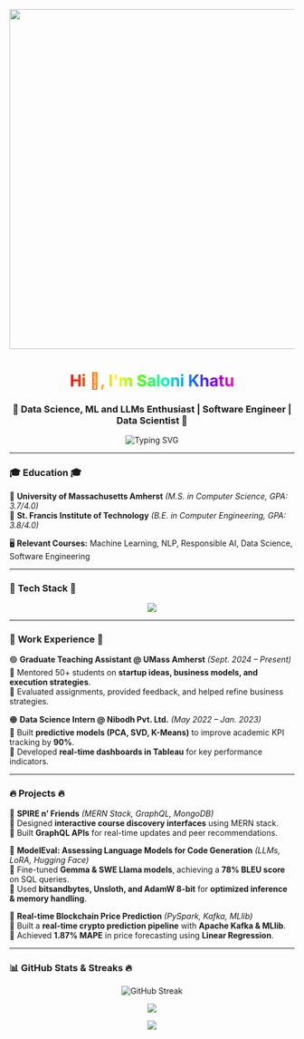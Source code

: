 <!-- HEADER -->
<p align="center">
  <img src="https://media.giphy.com/media/fwbZnTftCXVocKzfxR/giphy.gif" width="600"/>
</p>

<h1 align="center">
  <span style="background: linear-gradient(90deg, #ff0000, #ff7300, #fffb00, #48ff00, #00ffb3, #0091ff, #6200ff, #ff00b3);
    -webkit-background-clip: text; -webkit-text-fill-color: transparent;">
    Hi 👋, I'm Saloni Khatu
  </span>
</h1>

<h3 align="center">🚀 Data Science, ML and LLMs Enthusiast | Software Engineer | Data Scientist 🚀</h3>

<p align="center">
  <img src="https://readme-typing-svg.demolab.com?font=Fira+Code&pause=1000&color=FF5733&width=435&lines=Machine+Learning+%7C+NLP+%7C+Software+Engineering;Data+Science+%7C+LLMs+%7C+Generative+AI;Building+Cool+Stuff+with+AI!+%F0%9F%9A%80" alt="Typing SVG" />
</p>

---

### 🎓 **Education** 🎓  
📍 **University of Massachusetts Amherst** *(M.S. in Computer Science, GPA: 3.7/4.0)*  
📍 **St. Francis Institute of Technology** *(B.E. in Computer Engineering, GPA: 3.8/4.0)*  

🖥️ **Relevant Courses:** Machine Learning, NLP, Responsible AI, Data Science, Software Engineering  

---

### 🚀 **Tech Stack** 🚀  
<p align="center">
  <img src="https://skillicons.dev/icons?i=python,tensorflow,pytorch,java,cpp,html,css,js,sql,docker,aws,azure,mongodb,git,github" />
</p>

---

### 💼 **Work Experience** 💼  
🟢 **Graduate Teaching Assistant @ UMass Amherst** *(Sept. 2024 – Present)*  
🔹 Mentored 50+ students on **startup ideas, business models, and execution strategies**.  
🔹 Evaluated assignments, provided feedback, and helped refine business strategies.  

🟠 **Data Science Intern @ Nibodh Pvt. Ltd.** *(May 2022 – Jan. 2023)*  
🔹 Built **predictive models (PCA, SVD, K-Means)** to improve academic KPI tracking by **90%**.  
🔹 Developed **real-time dashboards in Tableau** for key performance indicators.  

---

### 🔥 **Projects** 🔥  
🎯 **SPIRE n’ Friends** *(MERN Stack, GraphQL, MongoDB)*  
🔹 Designed **interactive course discovery interfaces** using MERN stack.  
🔹 Built **GraphQL APIs** for real-time updates and peer recommendations.  

🎯 **ModelEval: Assessing Language Models for Code Generation** *(LLMs, LoRA, Hugging Face)*  
🔹 Fine-tuned **Gemma & SWE Llama models**, achieving a **78% BLEU score** on SQL queries.  
🔹 Used **bitsandbytes, Unsloth, and AdamW 8-bit** for **optimized inference & memory handling**.  

🎯 **Real-time Blockchain Price Prediction** *(PySpark, Kafka, MLlib)*  
🔹 Built a **real-time crypto prediction pipeline** with **Apache Kafka & MLlib**.  
🔹 Achieved **1.87% MAPE** in price forecasting using **Linear Regression**.  

---

### 📊 **GitHub Stats & Streaks** 🔥  
<p align="center">
  <img src="https://github-readme-streak-stats.herokuapp.com?user=SaloniKhatu&theme=tokyonight&hide_border=true" alt="GitHub Streak" />
</p>

<p align="center">
  <img src="https://github-profile-summary-cards.vercel.app/api/cards/profile-details?username=SaloniKhatu&theme=radical" />
</p>

<p align="center">
  <img src=
